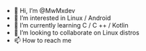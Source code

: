 - 👋 Hi, I’m @MwMxdev
- 👀 I’m interested in Linux / Android
- 🌱 I’m currently learning  C / C ++ / Kotlin
- 💞️ I’m looking to collaborate on Linux distros
- 📫 How to reach me

<!---
MwMxdev/MwMxdev is a ✨ special ✨ repository because its `README.md` (this file) appears on your GitHub profile.
You can click the Preview link to take a look at your changes.
--->
